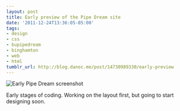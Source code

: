```yaml
---
layout: post
title: Early preview of the Pipe Dream site
date: '2011-12-24T13:36:05-05:00'
tags:
- design
- css
- bupipedream
- binghamton
- web
- html
tumblr_url: http://blog.danoc.me/post/14730989330/early-preview
---
```


![Early Pipe Dream screenshot](/img/posts/pipe-dream-development.png)

Early stages of coding. Working on the layout first, but going to start designing soon.
